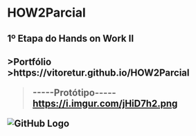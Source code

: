 # HOW2Parcial
<h2>1º Etapa do Hands on Work II<h2>
>Portfólio
>https://vitoretur.github.io/HOW2Parcial

>-----Protótipo-----
>https://i.imgur.com/jHiD7h2.png 
  
![GitHub Logo](https://i.imgur.com/jHiD7h2.png )
